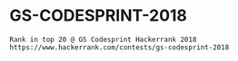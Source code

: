 # GS-CODESPRINT-2018

``
Rank in top 20 @ GS Codesprint Hackerrank 2018
``
<br/>
``
https://www.hackerrank.com/contests/gs-codesprint-2018
``
